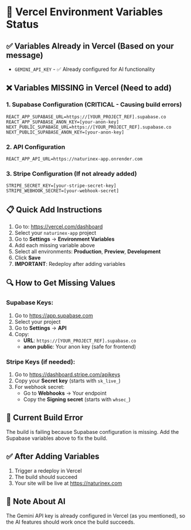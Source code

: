 # 🔧 Vercel Environment Variables Status

## ✅ Variables Already in Vercel (Based on your message)
- `GEMINI_API_KEY` - ✅ Already configured for AI functionality

## ❌ Variables MISSING in Vercel (Need to add)

### 1. Supabase Configuration (CRITICAL - Causing build errors)
```
REACT_APP_SUPABASE_URL=https://[YOUR_PROJECT_REF].supabase.co
REACT_APP_SUPABASE_ANON_KEY=[your-anon-key]
NEXT_PUBLIC_SUPABASE_URL=https://[YOUR_PROJECT_REF].supabase.co
NEXT_PUBLIC_SUPABASE_ANON_KEY=[your-anon-key]
```

### 2. API Configuration
```
REACT_APP_API_URL=https://naturinex-app.onrender.com
```

### 3. Stripe Configuration (If not already added)
```
STRIPE_SECRET_KEY=[your-stripe-secret-key]
STRIPE_WEBHOOK_SECRET=[your-webhook-secret]
```

## 📋 Quick Add Instructions

1. Go to: https://vercel.com/dashboard
2. Select your `naturinex-app` project
3. Go to **Settings** → **Environment Variables**
4. Add each missing variable above
5. Select all environments: **Production**, **Preview**, **Development**
6. Click **Save**
7. **IMPORTANT**: Redeploy after adding variables

## 🔍 How to Get Missing Values

### Supabase Keys:
1. Go to https://app.supabase.com
2. Select your project
3. Go to **Settings** → **API**
4. Copy:
   - **URL**: `https://[YOUR_PROJECT_REF].supabase.co`
   - **anon public**: Your anon key (safe for frontend)

### Stripe Keys (if needed):
1. Go to https://dashboard.stripe.com/apikeys
2. Copy your **Secret key** (starts with `sk_live_`)
3. For webhook secret:
   - Go to **Webhooks** → Your endpoint
   - Copy the **Signing secret** (starts with `whsec_`)

## 🚨 Current Build Error
The build is failing because Supabase configuration is missing. Add the Supabase variables above to fix the build.

## ✅ After Adding Variables
1. Trigger a redeploy in Vercel
2. The build should succeed
3. Your site will be live at https://naturinex.com

## 📝 Note About AI
The Gemini API key is already configured in Vercel (as you mentioned), so the AI features should work once the build succeeds.